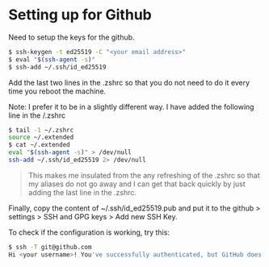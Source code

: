 # Setting up for Github

Need to setup the keys for the github.

```bash
$ ssh-keygen -t ed25519 -C "<your email address>"
$ eval "$(ssh-agent -s)"
$ ssh-add ~/.ssh/id_ed25519
```

Add the last two lines in the .zshrc so that you do not need to do it every time you reboot the machine.

Note: I prefer it to be in a slightly different way. I have added the following line in the /.zshrc

```bash
$ tail -1 ~/.zshrc
source ~/.extended
$ cat ~/.extended
eval "$(ssh-agent -s)" > /dev/null
ssh-add ~/.ssh/id_ed25519 2> /dev/null
```

> This makes me insulated from the any refreshing of the .zshrc so that my aliases do not go away and I can get that back quickly by just adding the last line in the .zshrc.

Finally, copy the content of ~/.ssh/id_ed25519.pub and put it to the github > settings > SSH and GPG keys > Add new SSH Key. 

To check if the configuration is working, try this:

```bash
$ ssh -T git@github.com
Hi <your username>! You've successfully authenticated, but GitHub does not provide shell access.
```